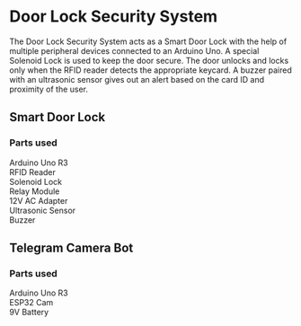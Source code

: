 # Door Lock Security System

The Door Lock Security System acts as a Smart Door Lock with the help of multiple peripheral devices connected to an Arduino Uno. A special Solenoid Lock is used to keep the door secure. The door unlocks and locks only when the RFID reader detects the appropriate keycard. A buzzer paired with an ultrasonic sensor gives out an alert based on the card ID and proximity of the user.

## Smart Door Lock

### Parts used

Arduino Uno R3\
RFID Reader\
Solenoid Lock\
Relay Module\
12V AC Adapter\
Ultrasonic Sensor\
Buzzer

## Telegram Camera Bot

### Parts used

Arduino Uno R3\
ESP32 Cam\
9V Battery


